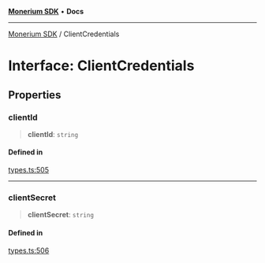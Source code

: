 [**Monerium SDK**](../README.md) • **Docs**

---

[Monerium SDK](../README.md) / ClientCredentials

# Interface: ClientCredentials

## Properties

### clientId

> **clientId**: `string`

#### Defined in

[types.ts:505](https://github.com/monerium/js-monorepo/blob/daf0515eb0b1bfcdd9bd49ef605447668fdb0f6a/packages/sdk/src/types.ts#L505)

---

### clientSecret

> **clientSecret**: `string`

#### Defined in

[types.ts:506](https://github.com/monerium/js-monorepo/blob/daf0515eb0b1bfcdd9bd49ef605447668fdb0f6a/packages/sdk/src/types.ts#L506)
